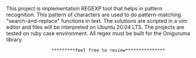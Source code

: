 This project is implementation REGEXP  tool  that helps in pattern recognition. This pattern of characters are used to do pattern-matching "search-and-replace" functions in text. The solutions are scripted in a vim editor and files will be interpreted on Ubuntu 20.04 LTS. The projects are tested on ruby case environment. All regex must be built for the Oniguruma library.





                     *********feel free to review***************
